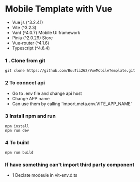 # Mobile Template with Vue

- Vue js (^3.2.41)
- Vite (^3.2.3)
- Vant (^4.0.7) Mobile UI framework
- Pinia (^2.0.29) Store
- Vue-router (^4.1.6)
- Typescript (^4.6.4)

### 1 . Clone from git

```
git clone https://github.com/BuuTii262/VueMobileTemplate.git
```

### 2 To connect api

- Go to .env file and change api host
- Change APP name
- Can use them by calling 'import.meta.env.VITE_APP_NAME'

### 3 Install npm and run

```
npm install
npm run dev
```

### 4 To build

```
npm run build
```

### If have something can't import third party component

- 1 Declate modeule in vit-env.d.ts
